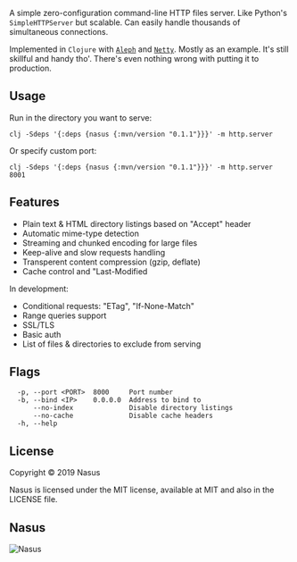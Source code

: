 A simple zero-configuration command-line HTTP files server. Like Python's `SimpleHTTPServer` but scalable. Сan easily handle thousands of simultaneous connections.

Implemented in `Clojure` with [`Aleph`](https://github.com/ztellman/aleph) and [`Netty`](https://github.com/netty/netty). Mostly as an example. It's still skillful and handy tho'. There's even nothing wrong with putting it to production.

## Usage

Run in the directory you want to serve:

```shell
clj -Sdeps '{:deps {nasus {:mvn/version "0.1.1"}}}' -m http.server
```

Or specify custom port:

```shell
clj -Sdeps '{:deps {nasus {:mvn/version "0.1.1"}}}' -m http.server 8001
```

## Features

* Plain text & HTML directory listings based on "Accept" header
* Automatic mime-type detection
* Streaming and chunked encoding for large files
* Keep-alive and slow requests handling
* Transperent content compression (gzip, deflate)
* Cache control and "Last-Modified

In development:

* Conditional requests: "ETag", "If-None-Match"
* Range queries support
* SSL/TLS
* Basic auth
* List of files & directories to exclude from serving

## Flags

```
  -p, --port <PORT>  8000     Port number
  -b, --bind <IP>    0.0.0.0  Address to bind to
      --no-index              Disable directory listings
      --no-cache              Disable cache headers
  -h, --help
```

## License

Copyright © 2019 Nasus

Nasus is licensed under the MIT license, available at MIT and also in the LICENSE file.

## Nasus

![Nasus](https://github.com/kachayev/nasus/blob/master/docs/logo/nasus.jpg)
